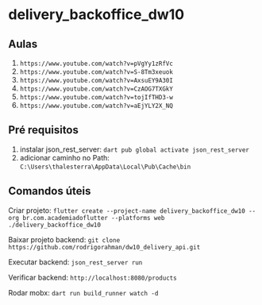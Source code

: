 # delivery_backoffice_dw10

## Aulas

1. `https://www.youtube.com/watch?v=pVgYy1zRfVc`
2. `https://www.youtube.com/watch?v=S-8Tm3xeuok`
3. `https://www.youtube.com/watch?v=AxsuEY9A30I`
4. `https://www.youtube.com/watch?v=CzAOG7TXGkY`
5. `https://www.youtube.com/watch?v=tojIfTHD3-w`
6. `https://www.youtube.com/watch?v=aEjYLY2X_NQ`

## Pré requisitos

1. instalar json_rest_server: `dart pub global activate json_rest_server`
2. adicionar caminho no Path: `C:\Users\thalesterra\AppData\Local\Pub\Cache\bin`

## Comandos úteis

Criar projeto: `flutter create --project-name delivery_backoffice_dw10 --org br.com.academiadoflutter --platforms web ./delivery_backoffice_dw10`

Baixar projeto backend: `git clone https://github.com/rodrigorahman/dw10_delivery_api.git`

Executar backend: `json_rest_server run`

Verificar backend: `http://localhost:8080/products`

Rodar mobx: `dart run build_runner watch -d`